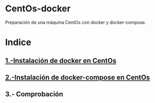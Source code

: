 # CentOs-docker
Preparación de una máquina CentOs con docker y docker-compose.

# Indice
## [1.-Instalación de docker en CentOs](https://github.com/crisog20/CentOs-docker/blob/main/Instalaci%C3%B3n%20de%20docker%20en%20CentOs.md)
## [2.-Instalación de docker-compose en CentOs](https://github.com/crisog20/CentOs-docker/blob/main/Instalaci%C3%B3n%20de%20Docker%20Compose%20en%20CentOs.md)
## 3.- Comprobación
